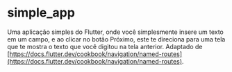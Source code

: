 # simple_app

Uma aplicação simples do Flutter, onde você simplesmente insere um texto em um campo, e ao clicar no botão Próximo, este te direciona para uma tela que te mostra o texto que você digitou na tela anterior. Adaptado de [https://docs.flutter.dev/cookbook/navigation/named-routes](https://docs.flutter.dev/cookbook/navigation/named-routes).



